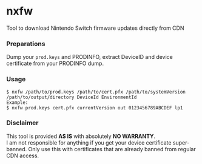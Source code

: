 # nxfw
Tool to download Nintendo Switch firmware updates directly from CDN

### Preparations
Dump your `prod.keys` and PRODINFO, extract DeviceID and device certificate from your PRODINFO dump.

### Usage
```
$ nxfw /path/to/prod.keys /path/to/cert.pfx /path/to/systemVersion /path/to/output/directory DeviceId EnvironmentId
Example:
$ nxfw prod.keys cert.pfx currentVersion out 0123456789ABCDEF lp1
```

### Disclaimer
This tool is provided **AS IS** with absolutely **NO WARRANTY**.  
I am not responsible for anything if you get your device certificate super-banned.
Only use this with certificates that are already banned from regular CDN access.
